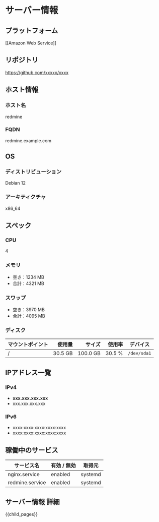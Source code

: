 サーバー情報
===========================

プラットフォーム
---------------------------

[[Amazon Web Service]]

リポジトリ
---------------------------

https://github.com/xxxxx/xxxx

ホスト情報
---------------------------

### ホスト名

redmine

### FQDN

redmine.example.com

OS
---------------------------

### ディストリビューション

Debian 12

### アーキティクチャ

x86_64

スペック
---------------------------

### CPU

4

### メモリ

* 空き：1234 MB
* 合計：4321 MB

### スワップ

* 空き：3970 MB
* 合計：4095 MB

### ディスク

| マウントポイント          | 使用量   | サイズ   | 使用率   | デバイス                       |
| ------------------------- | --------:| --------:| --------:| ------------------------------ |
| /                         |  30.5 GB | 100.0 GB |   30.5 % | `/dev/sda1`                    |

IPアドレス一覧
---------------------------

### IPv4

* **xxx.xxx.xxx.xxx**
* xxx.xxx.xxx.xxx

### IPv6

* xxxx:xxxx:xxxx:xxxx:xxxx
* xxxx:xxxx:xxxx:xxxx:xxxx

稼働中のサービス
---------------------------

| サービス名                          | 有効 / 無効 | 取得元   |
| ----------------------------------- | ----------- | -------- |
| nginx.service                       | enabled     | systemd  |
| redmine.service                     | enabled     | systemd  |

サーバー情報 詳細
----------------------------------

{{child_pages}}
